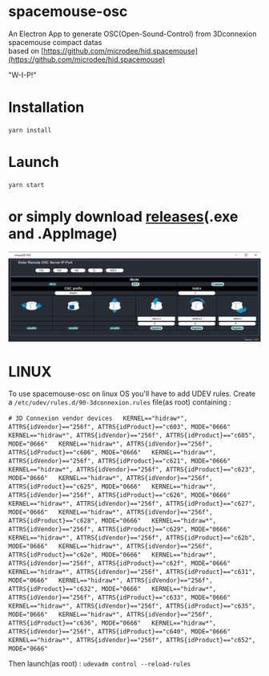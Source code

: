 # spacemouse-osc

An Electron App to generate OSC(Open-Sound-Control) from 3Dconnexion spacemouse compact datas  \
based on [https://github.com/microdee/hid.spacemouse](https://github.com/microdee/hid.spacemouse) 

"W-I-P!" 

# Installation 
`yarn install`

# Launch
`yarn start`


# or simply download [releases](https://github.com/dewiweb/spacemouse-osc/releases)(.exe and .AppImage) 


![Screenshot](/src/assets/screenshot.png)

#  LINUX

To use spacemouse-osc on linux OS you'll have to add UDEV rules. Create a `/etc/udev/rules.d/90-3dconnexion.rules` file(as root) containing :

``# 3D Connexion vendor devices  
KERNEL=="hidraw*", ATTRS{idVendor}=="256f", ATTRS{idProduct}=="c603", MODE="0666"  
KERNEL=="hidraw*", ATTRS{idVendor}=="256f", ATTRS{idProduct}=="c605", MODE="0666"  
KERNEL=="hidraw*", ATTRS{idVendor}=="256f", ATTRS{idProduct}=="c606", MODE="0666"  
KERNEL=="hidraw*", ATTRS{idVendor}=="256f", ATTRS{idProduct}=="c621", MODE="0666"  
KERNEL=="hidraw*", ATTRS{idVendor}=="256f", ATTRS{idProduct}=="c623", MODE="0666"  
KERNEL=="hidraw*", ATTRS{idVendor}=="256f", ATTRS{idProduct}=="c625", MODE="0666"  
KERNEL=="hidraw*", ATTRS{idVendor}=="256f", ATTRS{idProduct}=="c626", MODE="0666"  
KERNEL=="hidraw*", ATTRS{idVendor}=="256f", ATTRS{idProduct}=="c627", MODE="0666"  
KERNEL=="hidraw*", ATTRS{idVendor}=="256f", ATTRS{idProduct}=="c628", MODE="0666"  
KERNEL=="hidraw*", ATTRS{idVendor}=="256f", ATTRS{idProduct}=="c629", MODE="0666"  
KERNEL=="hidraw*", ATTRS{idVendor}=="256f", ATTRS{idProduct}=="c62b", MODE="0666"  
KERNEL=="hidraw*", ATTRS{idVendor}=="256f", ATTRS{idProduct}=="c62e", MODE="0666"  
KERNEL=="hidraw*", ATTRS{idVendor}=="256f", ATTRS{idProduct}=="c62f", MODE="0666"  
KERNEL=="hidraw*", ATTRS{idVendor}=="256f", ATTRS{idProduct}=="c631", MODE="0666"  
KERNEL=="hidraw*", ATTRS{idVendor}=="256f", ATTRS{idProduct}=="c632", MODE="0666"  
KERNEL=="hidraw*", ATTRS{idVendor}=="256f", ATTRS{idProduct}=="c633", MODE="0666"  
KERNEL=="hidraw*", ATTRS{idVendor}=="256f", ATTRS{idProduct}=="c635", MODE="0666"  
KERNEL=="hidraw*", ATTRS{idVendor}=="256f", ATTRS{idProduct}=="c636", MODE="0666"  
KERNEL=="hidraw*", ATTRS{idVendor}=="256f", ATTRS{idProduct}=="c640", MODE="0666"  
KERNEL=="hidraw*", ATTRS{idVendor}=="256f", ATTRS{idProduct}=="c652", MODE="0666"``

Then launch(as root) : `udevadm control --reload-rules`

